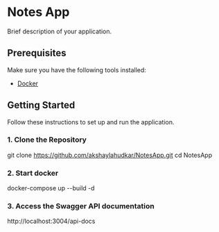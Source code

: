 # Notes App

Brief description of your application.

## Prerequisites

Make sure you have the following tools installed:

- [Docker](https://www.docker.com/)

## Getting Started

Follow these instructions to set up and run the application.

### 1. Clone the Repository

git clone https://github.com/akshaylahudkar/NotesApp.git
cd NotesApp

### 2. Start docker

docker-compose up --build -d

### 3. Access the Swagger API documentation

http://localhost:3004/api-docs
